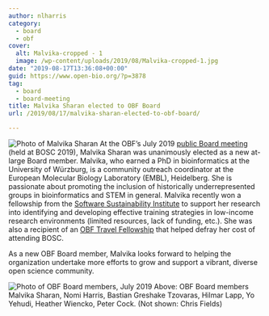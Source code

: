```yaml
---
author: nlharris
category:
  - board
  - obf
cover:
  alt: Malvika-cropped - 1
  image: /wp-content/uploads/2019/08/Malvika-cropped-1.jpg
date: "2019-08-17T13:36:08+00:00"
guid: https://www.open-bio.org/?p=3878
tag:
  - board
  - board-meeting
title: Malvika Sharan elected to OBF Board
url: /2019/08/17/malvika-sharan-elected-to-obf-board/

---
```

![Photo of Malvika Sharan](wp/wp-content/uploads/2019/08/Malvika-cropped-1.jpg)
At the OBF’s July 2019 [public Board meeting](/2019/08/16/obf-public-board-meeting-july-2019/) (held at BOSC 2019), Malvika Sharan was unanimously elected as a new at-large Board member. Malvika, who earned a PhD in bioinformatics at the University of Würzburg, is a community outreach coordinator at the European Molecular Biology Laboratory (EMBL), Heidelberg. She is passionate about promoting the inclusion of historically underrepresented groups in bioinformatics and STEM in general. Malvika recently won a fellowship from the [Software Sustainability Institute](https://software.ac.uk/programmes-and-events/fellowship-programme) to support her research into identifying and developing effective training strategies in low-income research environments (limited resources, lack of funding, etc.). She was also a recipient of an [OBF Travel Fellowship](/travel-awards/) that helped defray her cost of attending BOSC.

As a new OBF Board member, Malvika looks forward to helping the organization undertake more efforts to grow and support a vibrant, diverse open science community.

![Photo of OBF Board members, July 2019](wp/wp-content/uploads/2019/08/OBF-Board-July-2019-1.jpg)
Above: OBF Board members Malvika Sharan, Nomi Harris, Bastian Greshake Tzovaras, Hilmar Lapp, Yo Yehudi, Heather Wiencko, Peter Cock. (Not shown: Chris Fields)
